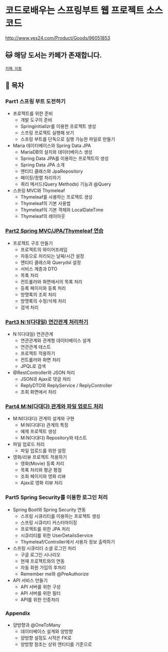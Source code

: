 # 코드로배우는 스프링부트 웹 프로젝트 소스코드
http://www.yes24.com/Product/Goods/96051853

## :cat: 해당 도서는 카페가 존재합니다.
[`카페 이동`](https://cafe.naver.com/gugucoding)

## :blue_book: 목차

### Part1 스프링 부트 도전하기
  - 프로젝트를 위한 준비
    - 개발 도구의 준비
    - Springinitializr를 이용한 프로젝트 생성
    - 스프링 프로젝트 실행해 보기
    - 스프링 부트를 단독으로 실행 가능한 파일로 만들기
  - Maria 데이터베이스와 Spring Data JPA
    - MariaDB의 설치와 데이터베이스 생성
    - Spring Data JPA를 이용하는 프로젝트의 생성
    - Spring Data JPA 소개
    - 엔티티 클래스와 JpaRepository
    - 페이징/정렬 처리하기
    - 쿼리 메서드(Query Methods) 기능과 @Query
  - 스프링 MVC와 Thymeleaf
    - Thymeleaf를 사용하는 프로젝트 생성
    - Thymeleaf의 기본 사용법
    - Thymeleaf의 기본 객체와 LocalDateTime
    - Thymeleaf의 레이아웃

### [Part2 Spring MVC/JPA/Thymeleaf 연습](https://github.com/JuHyun419/study/tree/master/%EA%B0%95%EC%9D%98%20%26%20%EB%8F%84%EC%84%9C/%EC%BD%94%EB%93%9C%EB%A1%9C%20%EB%B0%B0%EC%9A%B0%EB%8A%94%20%EC%8A%A4%ED%94%84%EB%A7%81%EB%B6%80%ED%8A%B8%20%EC%9B%B9%20%ED%94%84%EB%A1%9C%EC%A0%9D%ED%8A%B8/guestbook)
  - 프로젝트 구조 만들기
    - 프로젝트의 와이어프레임
    - 자동으로 처리되는 날짜/시간 설정
    - 엔티티 클래스와 Querydsl 설정
    - 서비스 계층과 DTO
    - 목록 처리
    - 컨트롤러와 화면에서의 목록 처리
    - 등록 페이지와 등록 처리
    - 방명록의 조회 처리
    - 방명록의 수정/삭제 처리
    - 검색 처리

### [Part3 N:1(다대일) 연간관계 처리하기](https://github.com/JuHyun419/study/tree/master/%EA%B0%95%EC%9D%98%20%26%20%EB%8F%84%EC%84%9C/%EC%BD%94%EB%93%9C%EB%A1%9C%20%EB%B0%B0%EC%9A%B0%EB%8A%94%20%EC%8A%A4%ED%94%84%EB%A7%81%EB%B6%80%ED%8A%B8%20%EC%9B%B9%20%ED%94%84%EB%A1%9C%EC%A0%9D%ED%8A%B8/board)
  - N:1(다대일) 연관관계
    - 연관관계와 관계형 데이터베이스 설계
    - 연관관계 테스트
    - 프로젝트 적용하기
    - 컨트롤러와 화면 처리
    - JPQL로 검색
  - @RestController와 JSON 처리
    - JSON과 Ajax로 댓글 처리
    - ReplyDTO와 ReplyService / ReplyController
    - 조회 화면에서 처리

### [Part4 M:N(다대다) 관계와 파일 업로드 처리](https://github.com/JuHyun419/study/tree/master/%EA%B0%95%EC%9D%98%20%26%20%EB%8F%84%EC%84%9C/%EC%BD%94%EB%93%9C%EB%A1%9C%20%EB%B0%B0%EC%9A%B0%EB%8A%94%20%EC%8A%A4%ED%94%84%EB%A7%81%EB%B6%80%ED%8A%B8%20%EC%9B%B9%20%ED%94%84%EB%A1%9C%EC%A0%9D%ED%8A%B8/mreview)
  - M:N(다대다) 관계의 설계와 구현
    - M:N(다대다) 관계의 특징
    - 예제 프로젝트 생성
    - M:N(다대다) Repository와 테스트    
  - 파일 업로드 처리
    - 파일 업로드를 위한 설정
  - 영화/리뷰 프로젝트 적용하기
    - 영화(Movie) 등록 처리
    - 목록 처리와 평균 평점
    - 조회 페이지와 영화 리뷰
    - Ajax로 영화 리뷰 처리

### Part5 Spring Security를 이용한 로그인 처리
  - Spring Boot와 Spring Security 연동
    - 스프링 시큐리티를 이용하는 프로젝트 생성
    - 스프링 시큐리티 커스터마이징
    - 프로젝트를 위한 JPA 처리
    - 시큐리티를 위한 UserDetailsService
    - Thymeleaf/Controller에서 사용자 정보 출력하기
  - 스프링 시큐리티 소셜 로그인 처리
    - 구글 로그인 시나리오
    - 현재 프로젝트와의 연동
    - 자동 회원 가입의 후처리
    - Remember me와 @PreAuthorize
  - API 서비스 만들기
    - API 서버를 위한 구성
    - API 서버를 위한 필터
    - API를 위한 인증처리

### Appendix
  - 양방향과 @OneToMany
    - 데이터베이스 설계와 양방향
    - 양방향 설정도 시작은 FK로
    - 양방향 참조는 상위 엔티티를 기준으로


